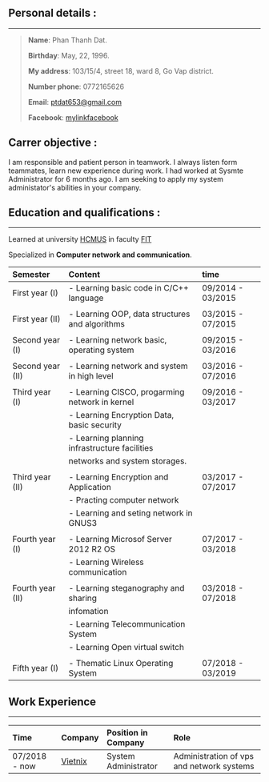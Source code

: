 ## Personal details :

* * *

>**Name**: Phan Thanh Dat.
>
>**Birthday**: May, 22, 1996.
>
>**My address**: 103/15/4, street 18, ward 8, Go Vap district.
>
>**Number phone**: 0772165626
>
>**Email**: ptdat653@gmail.com
>
>**Facebook**: [mylinkfacebook](https://www.facebook.com/ThanhDatPhan22)

## Carrer objective : 

I am responsible and patient person in teamwork. I always listen form teammates, learn new experience during work. I had worked at Sysmte Administrator for 6 months ago. I am seeking to apply my system administator's abilities in your company.

## Education and qualifications :

* * *

Learned at university [HCMUS](https://www.hcmus.edu.vn/) in faculty [FIT](https://www.fit.hcmus.edu.vn/vn/)

Specialized in **Computer network and communication**.

| Semester        | Content                                       | time                |
|:----------------|:----------------------------------------------|:--------------------|
| First year (I)  | - Learning basic code in C/C++ language       | 09/2014 - 03/2015   |
|                 |                                               |                     |
| First year (II) | - Learning OOP, data structures and algorithms| 03/2015 - 07/2015   |
|                 |                                               |                     |
| Second year (I) | - Learning network basic, operating system    | 09/2015 - 03/2016   |
|                 |                                               |                     |
| Second year (II)| - Learning network and system in high level   | 03/2016 - 07/2016   |
|                 |                                               |                     |
| Third year (I)  | - Learning CISCO, progarming network in kernel| 09/2016 - 03/2017   |
|                 | - Learning Encryption Data, basic security    |                     |
|                 | - Learning planning infrastructure facilities |                     |
|                 | networks and system storages.                 |                     |
|                 |                                               |                     |
| Third year (II) | - Learning Encryption and Application         | 03/2017 - 07/2017   |
|                 | - Practing computer network                   |                     |
|                 | - Learning and seting network in GNUS3        |                     |
|                 |                                               |                     |
| Fourth year (I) | - Learning Microsof Server 2012 R2 OS         | 07/2017 - 03/2018   |
|                 | - Learning Wireless communication             |                     |
|                 |                                               |                     |
| Fourth year (II)| - Learning steganography and sharing          | 03/2018 - 07/2018   |
|                 |   infomation                                  |                     |
|                 | - Learning Telecommunication System           |                     |
|                 | - Learning Open virtual switch                |                     |
|                 |                                               |                     |
| Fifth year (I)  | - Thematic Linux Operating System             | 07/2018 - 03/2019   |

## Work Experience

* * *

| Time            | Company                       | Position in Company   | Role                                     |
|:----------------|:------------------------------|:----------------------|:-----------------------------------------|
| 07/2018 - now   |[Vietnix](https://vietnix.vn/) | System Administrator  | Administration of vps and network systems|

